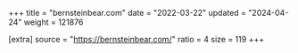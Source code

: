 +++
title = "bernsteinbear.com"
date = "2022-03-22"
updated = "2024-04-24"
weight = 121876

[extra]
source = "https://bernsteinbear.com/"
ratio = 4
size = 119
+++

